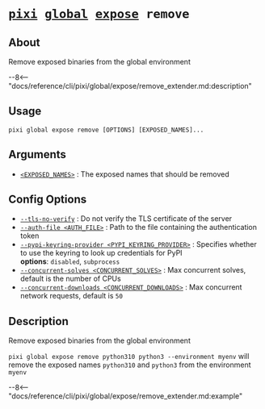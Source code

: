 <!--- This file is autogenerated. Do not edit manually! -->
# <code>[pixi](../../../pixi.md) [global](../../global.md) [expose](../expose.md) remove</code>

## About
Remove exposed binaries from the global environment

--8<-- "docs/reference/cli/pixi/global/expose/remove_extender.md:description"

## Usage
```
pixi global expose remove [OPTIONS] [EXPOSED_NAMES]...
```

## Arguments
- <a id="arg-<EXPOSED_NAMES>" href="#arg-<EXPOSED_NAMES>">`<EXPOSED_NAMES>`</a>
:  The exposed names that should be removed

## Config Options
- <a id="arg---tls-no-verify" href="#arg---tls-no-verify">`--tls-no-verify`</a>
:  Do not verify the TLS certificate of the server
- <a id="arg---auth-file" href="#arg---auth-file">`--auth-file <AUTH_FILE>`</a>
:  Path to the file containing the authentication token
- <a id="arg---pypi-keyring-provider" href="#arg---pypi-keyring-provider">`--pypi-keyring-provider <PYPI_KEYRING_PROVIDER>`</a>
:  Specifies whether to use the keyring to look up credentials for PyPI
<br>**options**: `disabled`, `subprocess`
- <a id="arg---concurrent-solves" href="#arg---concurrent-solves">`--concurrent-solves <CONCURRENT_SOLVES>`</a>
:  Max concurrent solves, default is the number of CPUs
- <a id="arg---concurrent-downloads" href="#arg---concurrent-downloads">`--concurrent-downloads <CONCURRENT_DOWNLOADS>`</a>
:  Max concurrent network requests, default is `50`

## Description
Remove exposed binaries from the global environment

`pixi global expose remove python310 python3 --environment myenv` will remove the exposed names `python310` and `python3` from the environment `myenv`


--8<-- "docs/reference/cli/pixi/global/expose/remove_extender.md:example"

